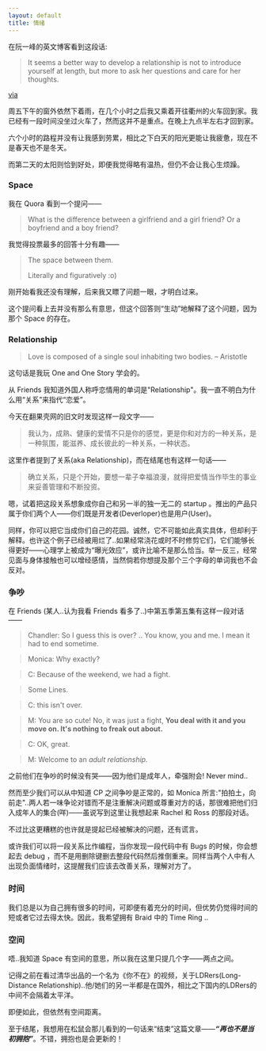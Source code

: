 ```yaml
---
layout: default
title: 情绪
---
```


在阮一峰的英文博客看到这段话:

> It seems a better way to develop a relationship is not to introduce yourself at length, but more to ask her questions and care for her thoughts.

<a href="http://www.ruanyifeng.com/en/2013/05/a-better-way-to-develop-a-relationship/">via</a>

周五下午的窗外依然下着雨，在几个小时之后我又乘着开往衢州的火车回到家。我已经有一段时间没坐过火车了，然而这并不是重点。在晚上九点半左右才回到家。

六个小时的路程并没有让我感到劳累，相比之下白天的阳光更能让我疲惫，现在不是春天也不是冬天。

而第二天的太阳则恰到好处，即便我觉得略有温热，但仍不会让我心生烦躁。

### Space

我在 Quora 看到一个提问——

> What is the difference between a girlfriend and a girl friend? Or a boyfriend and a boy friend?

我觉得投票最多的回答十分有趣——

> The space between them.
>
> Literally and figuratively :o)

刚开始看我还没有理解，后来我又瞟了问题一眼，才明白过来。

这个提问看上去并没有那么有意思，但这个回答则“生动”地解释了这个问题，因为那个 Space 的存在。

### Relationship

> Love is composed of a single soul inhabiting two bodies. – Aristotle

这句话是我玩 One and One Story 学会的。

从 Friends 我知道外国人称呼恋情用的单词是"Relationship"。我一直不明白为什么用“关系”来指代“恋爱”。

今天在翻果壳网的旧文时发现这样一段文字——

> 我认为，成熟、健康的爱情不只是你的感觉，更是你和对方的一种关系，是一种氛围，能滋养、成长彼此的一种关系，一种状态。

这里作者提到了关系(aka Relationship)，而在结尾也有这样一句话——

> 确立关系，只是个开始，要想一辈子幸福浪漫，就得把爱情当作毕生的事业来妥善管理和不断投资。

嗯，试着把这段关系想象成你自己和另一半的独一无二的 startup 。推出的产品只属于你们两个人——你们既是开发者(Deverloper)也是用户(User)。

同样，你可以把它当成你们自己的花园。诚然，它不可能如此真实具体，但却利于解释。也许这个例子已经被用烂了..如果经常浇花或时不时修剪它们，它们能够长得更好——心理学上被成为“曝光效应”，或许比喻不是那么恰当。举一反三，经常见面与身体接触也可以增经感情，当然倘若你想提及那个三个字母的单词我也不会反对。

### 争吵

在 Friends (某人..认为我看 Friends 看多了..)中第五季第五集有这样一段对话——

> Chandler: So I guess this is over? .. You know, you and me. I mean it had to end sometime.

> Monica: Why exactly?

> C: Because of the weekend, we had a fight.

> Some Lines.

> C: this isn't over.

> M: You are so cute! No, it was just a fight, **You deal with it and you move on. It's nothing to freak out about.**

> C: OK, great.

> M: Welcome to an *adult relationship.*

之前他们在争吵的时候没有哭——因为他们是成年人，牵强附会! Never mind..

然而至少我们可以从中知道 CP 之间争吵是正常的，如 Monica 所言:"拍拍土，向前走"..两人若一味争论对错而不是注重解决问题或尊重对方的话，那很难把他们归入成年人的集合(咩)——虽说写到这里让我想起来 Rachel 和 Ross 的那段对话。

不过比这更糟糕的也许就是提起已经被解决的问题，还有谎言。

或许我们可以将一段关系比作编程，当你发现一段代码中有 Bugs 的时候，你会想起去 debug ，而不是用删除键删去整段代码然后推倒重来。同样当两个人中有人出现负面情绪时，这提醒我们应该去改善关系，理解对方了。

### 时间

我们总是以为自己拥有很多的时间，可即便有着充分的时间，但优势仍觉得时间的短或者它过去得太快。因此，我希望拥有 Braid 中的 Time Ring ..

### 空间

唔..我知道 Space 有空间的意思，所以我在这里只提几个字——两点之间。

记得之前在看过清华出品的一个名为《你不在》的视频，关于LDRers(Long-Distance Relationship)..他/她们的另一半都是在国外，相比之下国内的LDRers的中间不会隔着太平洋。

即便如此，但依然有空间距离。

至于结尾，我想用在松鼠会那儿看到的一句话来“结束”这篇文章——***“再也不是当初拥抱”***。不错，拥抱也是会更新的！